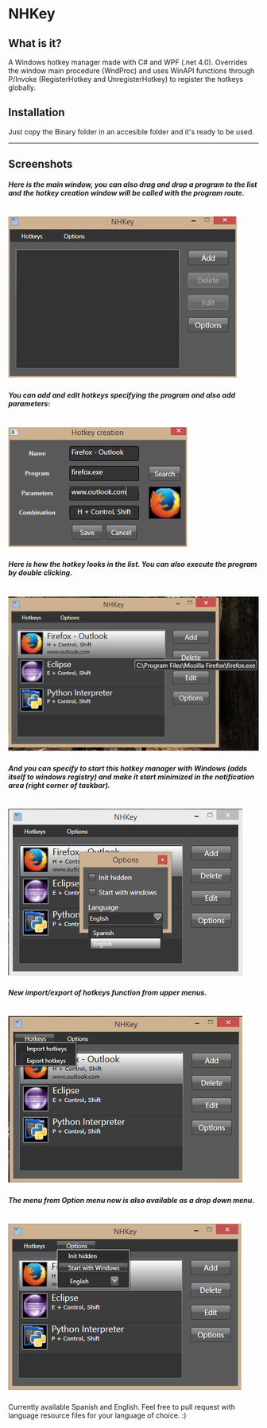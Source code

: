 NHKey
=====

## What is it?

A Windows hotkey manager made with C# and WPF (.net 4.0). Overrides the window main procedure (WndProc) and uses WinAPI functions through P/Invoke (RegisterHotkey and UnregisterHotkey) to register the hotkeys globally.

## Installation
Just copy the Binary folder in an accesible folder and it's ready to be used.


----------------------------------------------

## Screenshots

##### Here is the main window, you can also drag and drop a program to the list and the hotkey creation window will be called with the program route.
![Main Window](Readme_Resources/hotkey_mainwindow.png?raw=true)
=======

##### You can add and edit hotkeys specifying the program and also add parameters:
![Create/Edit Hotkey Window](Readme_Resources/hotkey_creation_window.png?raw=true)
=======

##### Here is how the hotkey looks in the list. You can also execute the program by double clicking.
![Filled Main Window](Readme_Resources/filled_main_window.png?raw=true)
=======

##### And you can specify to start this hotkey manager with Windows (adds itself to windows registry) and make it start minimized in the notification area (right corner of taskbar).
![Options Window](Readme_Resources/hotkey_optionmenu.png?raw=true)
=======

##### New import/export of hotkeys function from upper menus.
![Import_Export_Menu](Readme_Resources/hotkey_menustrip_hotkeys.png?raw=true)
=======

##### The menu from Option menu now is also available as a drop down menu.
![Import_Export_Menu](Readme_Resources/hotkey_menustrip_options.png?raw=true)
=======


Currently available Spanish and English.
Feel free to pull request with language resource files for your language of choice. :)
